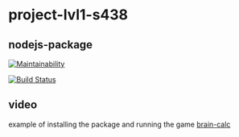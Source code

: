 # project-lvl1-s438


## nodejs-package

[![Maintainability](https://api.codeclimate.com/v1/badges/aec556157bbec3e78c40/maintainability)](https://codeclimate.com/github/Egorjs/project-lvl1-s438/maintainability)

[![Build Status](https://travis-ci.org/Egorjs/project-lvl1-s438.svg?branch=master)](https://travis-ci.org/Egorjs/project-lvl1-s438)


## video 

example of installing the package and running the game [brain-calc](https://asciinema.org/a/9n5RjdoJwR6JNS8c0cupO46BT)
